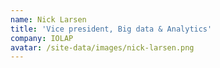 ```yaml
---
name: Nick Larsen
title: 'Vice president, Big data & Analytics'
company: IOLAP
avatar: /site-data/images/nick-larsen.png
---
```


